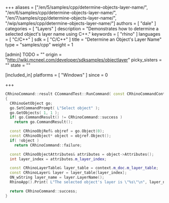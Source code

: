 +++
aliases = ["/en/5/samples/cpp/determine-objects-layer-name/", "/en/6/samples/cpp/determine-objects-layer-name/", "/en/7/samples/cpp/determine-objects-layer-name/", "/wip/samples/cpp/determine-objects-layer-name/"]
authors = [ "dale" ]
categories = [ "Layers" ]
description = "Demonstrates how to determine a selected object's layer name using C++."
keywords = [ "rhino" ]
languages = [ "C/C++" ]
sdk = [ "C/C++" ]
title = "Determine an Object's Layer Name"
type = "samples/cpp"
weight = 1

[admin]
TODO = ""
origin = "http://wiki.mcneel.com/developer/sdksamples/objectlayer"
picky_sisters = ""
state = ""

[included_in]
platforms = [ "Windows" ]
since = 0

+++

```cpp
CRhinoCommand::result CCommandTest::RunCommand( const CRhinoCommandContext& context )
{
  CRhinoGetObject go;
  go.SetCommandPrompt( L"Select object" );
  go.GetObjects( 1, 1 );
  if( go.CommandResult() != CRhinoCommand::success )
    return go.CommandResult();

  const CRhinoObjRef& objref = go.Object(0);
  const CRhinoObject* object = objref.Object();
  if( !object )
    return CRhinoCommand::failure;

  const CRhinoObjectAttributes& attributes = object->Attributes();
  int layer_index = attributes.m_layer_index;

  const CRhinoLayerTable& layer_table = context.m_doc.m_layer_table;
  const CRhinoLayer& layer = layer_table[layer_index];
  ON_wString layer_name = layer.LayerName();
  RhinoApp().Print( L"The selected object's layer is \"%s\"\n", layer_name );

  return CRhinoCommand::success;
}
```
